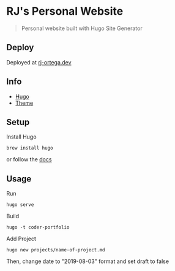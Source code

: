 # RJ's Personal Website

> Personal website built with Hugo Site Generator

## Deploy

Deployed at [rj-ortega.dev](https://rj-ortega.dev)

## Info

- [Hugo](https://gohugo.io/)
- [Theme](https://themes.gohugo.io/hugo-coder-portfolio/)

## Setup

Install Hugo

```
brew install hugo
```

or follow the [docs](https://gohugo.io/getting-started/installing/)

## Usage

Run

```
hugo serve
```

Build

```
hugo -t coder-portfolio
```

Add Project

```
hugo new projects/name-of-project.md
```

Then, change date to "2019-08-03" format and set draft to false
